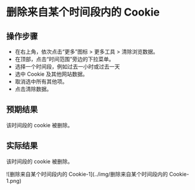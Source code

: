 # 删除来自某个时间段内的 Cookie

## 操作步骤

- 在右上角，依次点击“更多”图标 > 更多工具 > 清除浏览数据。
- 在顶部，点击“时间范围”旁边的下拉菜单。
- 选择一个时间段，例如过去一小时或过去一天
- 选中 Cookie 及其他网站数据。
- 取消选中所有其他项。
- 点击清除数据。

## 预期结果

该时间段的 cookie 被删除。

## 实际结果

该时间段的 cookie 被删除。

![删除来自某个时间段内的 Cookie-1](../img/删除来自某个时间段内的 Cookie-1.png)